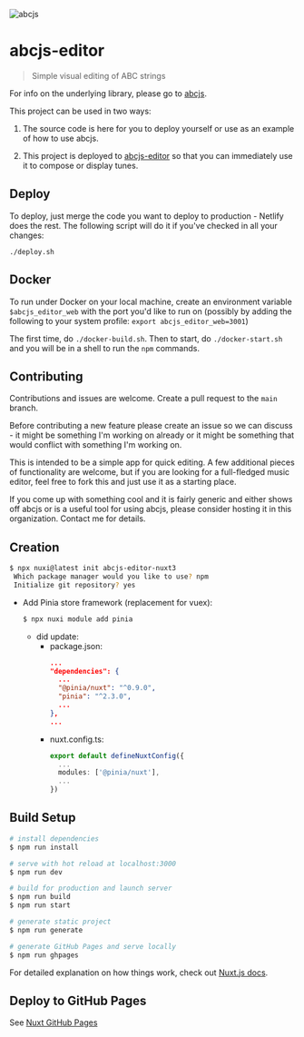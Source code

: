 ![abcjs](https://paulrosen.github.io/abcjs/img/abcjs_comp_extended_08.svg)
# abcjs-editor

> Simple visual editing of ABC strings

For info on the underlying library, please go to [abcjs](https://github.com/paulrosen/abcjs).

This project can be used in two ways: 

1. The source code is here for you to deploy yourself or use as an example of how to use abcjs.

2. This project is deployed to [abcjs-editor](https://editor.drawthedots.com) so that you can immediately use it to compose or display tunes.

## Deploy
To deploy, just merge the code you want to deploy to production - Netlify does the rest. The following script will do it if you've checked in all your changes:
```
./deploy.sh
```

## Docker
To run under Docker on your local machine, create an environment variable `$abcjs_editor_web` with the port you'd like to run on (possibly by adding the following to your system profile: `export abcjs_editor_web=3001`)

The first time, do `./docker-build.sh`. Then to start, do `./docker-start.sh` and you will be in a shell to run the `npm` commands.

## Contributing
Contributions and issues are welcome. Create a pull request to the `main` branch. 

Before contributing a new feature please create an issue so we can discuss - it might be something I'm working on already or it might be something that would conflict with something I'm working on.

This is intended to be a simple app for quick editing. A few additional pieces of functionality are welcome, but if you are looking for a full-fledged music editor, feel free to fork this and just use it as a starting place.

If you come up with something cool and it is fairly generic and either shows off abcjs or is a useful tool for using abcjs, please consider hosting it in this organization. Contact me for details.

## Creation
```bash
$ npx nuxi@latest init abcjs-editor-nuxt3
 Which package manager would you like to use? npm
 Initialize git repository? yes
```
- Add Pinia store framework (replacement for vuex):
  ```bash
  $ npx nuxi module add pinia
  ```
  - did update:
    - package.json:
      ```json
      ...
      "dependencies": {
        ...
        "@pinia/nuxt": "^0.9.0",
        "pinia": "^2.3.0",
        ...
      },
      ...
      ```
    - nuxt.config.ts:
      ```typescript
      export default defineNuxtConfig({
        ...
        modules: ['@pinia/nuxt'],
        ...
      })
      ```

## Build Setup

``` bash
# install dependencies
$ npm run install

# serve with hot reload at localhost:3000
$ npm run dev

# build for production and launch server
$ npm run build
$ npm run start

# generate static project
$ npm run generate

# generate GitHub Pages and serve locally
$ npm run ghpages
```

For detailed explanation on how things work, check out [Nuxt.js docs](https://nuxtjs.org).

## Deploy to GitHub Pages

See [Nuxt GitHub Pages](https://nuxt.com/deploy/github-pages)

